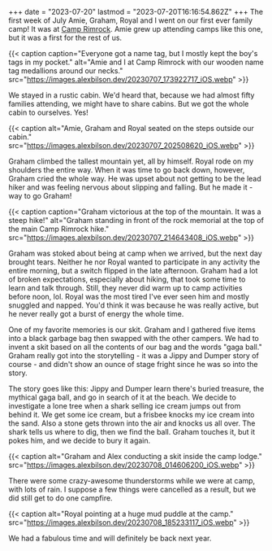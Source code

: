 +++
date = "2023-07-20"
lastmod = "2023-07-20T16:16:54.862Z"
+++
The first week of July Amie, Graham, Royal and I went on our first ever family camp! It was at [Camp Rimrock](https://www.rimrock.camp/). Amie grew up attending camps like this one, but it was a first for the rest of us.

{{< caption caption="Everyone got a name tag, but I mostly kept the boy's tags in my pocket." alt="Amie and I at Camp Rimrock with our wooden name tag medallions around our necks." src="https://images.alexbilson.dev/20230707_173922717_iOS.webp" >}}

We stayed in a rustic cabin. We'd heard that, because we had almost fifty families attending, we might have to share cabins. But we got the whole cabin to ourselves. Yes!

{{< caption alt="Amie, Graham and Royal seated on the steps outside our cabin." src="https://images.alexbilson.dev/20230707_202508620_iOS.webp" >}}

Graham climbed the tallest mountain yet, all by himself. Royal rode on my shoulders the entire way. When it was time to go back down, however, Graham cried the whole way. He was upset about not getting to be the lead hiker and was feeling nervous about slipping and falling. But he made it - way to go Graham!

{{< caption caption="Graham victorious at the top of the mountain. It was a steep hike!" alt="Graham standing in front of the rock memorial at the top of the main Camp Rimrock hike." src="https://images.alexbilson.dev/20230707_214643408_iOS.webp" >}}

Graham was stoked about being at camp when we arrived, but the next day brought tears. Neither he nor Royal wanted to participate in any activity the entire morning, but a switch flipped in the late afternoon. Graham had a lot of broken expectations, especially about hiking, that took some time to learn and talk through. Still, they never did warm up to camp activities before noon, lol. Royal was the most tired I've ever seen him and mostly snuggled and napped. You'd think it was because he was really active, but he never really got a burst of energy the whole time.

One of my favorite memories is our skit. Graham and I gathered five items into a black garbage bag then swapped with the other campers. We had to invent a skit based on all the contents of our bag and the words "gaga ball." Graham really got into the storytelling - it was a Jippy and Dumper story of course - and didn't show an ounce of stage fright since he was so into the story.

The story goes like this: Jippy and Dumper learn there's buried treasure, the mythical gaga ball, and go in search of it at the beach. We decide to investigate a lone tree when a shark selling ice cream jumps out from behind it. We get some ice cream, but a frisbee knocks my ice cream into the sand. Also a stone gets thrown into the air and knocks us all over. The shark tells us where to dig, then we find the ball. Graham touches it, but it pokes him, and we decide to bury it again.

{{< caption alt="Graham and Alex conducting a skit inside the camp lodge." src="https://images.alexbilson.dev/20230708_014606200_iOS.webp" >}}

There were some crazy-awesome thunderstorms while we were at camp, with lots of rain. I suppose a few things were cancelled as a result, but we did still get to do one campfire.

{{< caption alt="Royal pointing at a huge mud puddle at the camp." src="https://images.alexbilson.dev/20230708_185233117_iOS.webp" >}}

We had a fabulous time and will definitely be back next year.